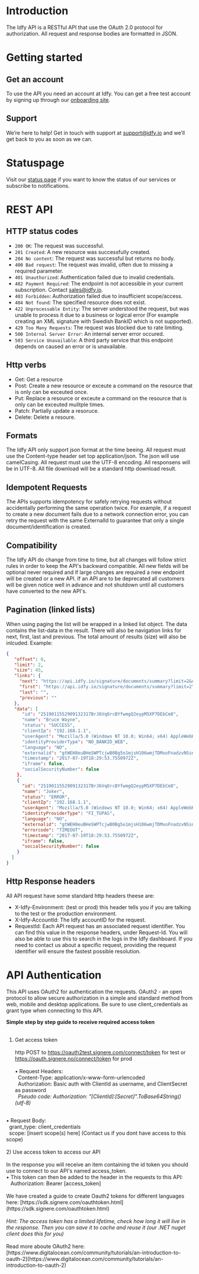 # Introduction
The Idfy API is a RESTful API that use the OAuth 2.0 protocol for authorization. All request and response bodies are formatted in JSON.

# Getting started

## Get an account
To use the API you need an account at Idfy. You can get a free test account by signing up through our [onboarding site](https://onboard.idfy.io).

## Support
We’re here to help! Get in touch with support at support@idfy.io and we’ll get back to you as soon as we can.

# Statuspage
Visit our [status page](https://developer.idfy.io/status) if you want to know the status of our services or subscribe to notifications.

# REST API

## HTTP status codes
* `200 OK`: The request was successful.
* `201 Created`: A new resource was successfully created.
* `204 No content`: The request was successful but returns no body.
* `400 Bad request`: The request was invalid, often due to missing a required parameter.
* `401 Unauthorized`: Authentication failed due to invalid credentials.
* `402 Payment Required`: The endpoint is not accessible in your current subscription. Contact sales@idfy.io.
* `403 Forbidden`: Authorization failed due to insufficient scope/access.
* `404 Not found`: The specified resource does not exist.
* `422 Unprocessable Entity`: The server understood the request, but was unable to process it due to a business or logical error (For example creating an XML signature with Swedish BankID which is not supported).
* `429 Too Many Requests`: The request was blocked due to rate limiting.
* `500 Internal Server Error`: An internal server error occured.
* `503 Service Unavailable`: A third party service that this endpoint depends on caused an error or is unavailable.

## Http verbs
* Get: Get a resource
* Post: Create a new resource or exceute a command on the resource that is only can be exceuted once.
* Put: Replace a resource or exceute a command on the resource that is only can be exceuted mulitple times.
* Patch: Partially update a resoruce.
* Delete: Delete a resoure.

## Formats
The Idfy API only support json format at the time beeing. All request must use the Content-type header set top application/json. The json will use camelCasing. All request must use the UTF-8 encoding. All responsens will be in UTF-8.
All file download will be a standard http download result.

## Idempotent Requests
The APIs supports idempotency for safely retrying requests without accidentally performing the same operation twice. For example, if a request to create a new document fails due to a network connection error, you can retry the request with the same ExternalId  to guarantee that only a single document/identification is created.

## Compatibility
The Idfy API do change from time to time, but all changes will follow strict rules in order to keep the API's backward compatible. All new fields will be optional never required and if large changes are required a new endpoint will be created or a new API.
If an API are to be deprecated all customers will be given notice well in advance and not shutdown until all customers have converted to the new API's.

## Pagination (linked lists)
When using paging the list will be wrapped in a linked list object. The data contains the list-data in the result. There will also be navigation links for next, first, last and previous. The total amount of results (size) will also be inlcuded.
Example:
```json
{
   "offset": 0,
   "limit": 2,
   "size": 45,
   "links": {
     "next": "https://api.idfy.io/signature/documents/summary?limit=2&offset=2",
     "first": "https://api.idfy.io/signature/documents/summary?limit=2",
     "last": "",
     "previous": ""
   },
   "data": [
      "id": "2519011552909132317BrJ6VqOrcBYfwmgQ2eypM5XP7DEbCm8",
      "name": "Bruce Wayne",
      "status": "SUCCESS",
      "clientIp": "192.168.1.1",
      "userAgent": "Mozilla/5.0 (Windows NT 10.0; Win64; x64) AppleWebKit/537.36 (KHTML, like Gecko) Chrome/58.0.3029.110 Safari/537.36",
      "identityProviderType": "NO_BANKID_WEB",
      "language": "NO",
      "externalid": "gtWEH8euBHeSWPTcjwB0Bg5o1mjsH106wmjTDMxoFnadzvNSsnSSY0zbJTpy",
      "timestamp": "2017-07-19T18:29:53.7550972Z",
      "iframe": false,
      "socialSecurityNumber": false
    },
    {
      "id": "2519011552909132317BrJ6VqOrcBYfwmgQ2eypM5XP7DEbCm8",
      "name": "Joker",
      "status": "ERROR",
      "clientIp": "192.168.1.1",
      "userAgent": "Mozilla/5.0 (Windows NT 10.0; Win64; x64) AppleWebKit/537.36 (KHTML, like Gecko) Chrome/58.0.3029.110 Safari/537.36",
      "identityProviderType": "FI_TUPAS",
      "language": "NO",
      "externalid": "gtWEH8euBHeSWPTcjwB0Bg5o1mjsH106wmjTDMxoFnadzvNSsnSSY0zbJTpy",
      "errorcode": "TIMEOUT",
      "timestamp": "2017-07-19T18:29:53.7550972Z",
      "iframe": false,
      "socialSecurityNumber": false
    }
  ]
}
```

## Http Response headers
All API request have some standard http headers theese are:
* X-Idfy-Environment: (test or prod) this header tells you if you are talking to the test or the production environment.
* X-Idfy-AccountId: The Idfy accountID for the request.
* RequestId: Each API request has an associated request identifier. You can find this value in the response headers, under Request-Id. You will also be able to use this to search in the logs in the Idfy dashboard. If you need to contact us about a specific request, providing the request identifier will ensure the fastest possible resolution.

# API Authentication
This API uses OAuth2 for authentication the requests. OAuth2 - an open protocol to allow secure authorization in a simple and standard method from web, mobile and desktop applications. Be sure to use client_credentials as grant type when connecting to this API. 

<b>Simple step by step guide to receive required access token </b><br/><br/>
1) Get access token <br/><br/>
http POST to https://oauth2test.signere.com/connect/token for test or https://oauth.signere.no/connect/token for prod <br/><br/>
&bull; Request Headers: <br/>
&nbsp;&nbsp;Content-Type: application/x-www-form-urlencoded <br/>
&nbsp;&nbsp;Authorization: Basic auth with ClientId as username, and ClientSecret as password<br/>
&nbsp;&nbsp;<i>Pseudo code: Authorization: "[ClientId]:[Secret]".ToBase64String() (utf-8) </i> <br/>
<br>
&bull; Request Body:<br/>
&nbsp;&nbsp;grant_type: client_credentials<br/>
&nbsp;&nbsp;scope: [insert scope(s) here] (Contact us if you dont have access to this scope) <br/>
<br>
2) Use access token to access our API<br/><br/>
In the response you will receive an item containing the id token you should use to connect to our API's named access_token.<br/>
&bull; This token can then be added to the header in the requests to this API:<br/> 
&nbsp;&nbsp; Authorization: Bearer [access_token]
<br><br>
We have created a guide to create Oauth2 tokens for different languages here: [https://sdk.signere.com/oauthtoken.html](https://sdk.signere.com/oauthtoken.html)
<br><br><i>Hint: The access token has a limited lifetime, check how long it will live in the response. Then you can save it to cache and reuse it (our .NET nuget client does this for you)</i><br><br>
Read more aboute OAuth2 here: 
[https://www.digitalocean.com/community/tutorials/an-introduction-to-oauth-2](https://www.digitalocean.com/community/tutorials/an-introduction-to-oauth-2)
<!-- ReDoc-Inject: <security-definitions> -->
